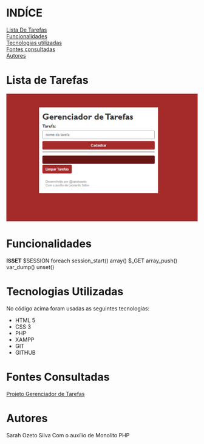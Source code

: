 # INDÍCE
[Lista De Tarefas](lista-de-tarefas)<br>
[Funcionalidades](#funcionalidades)  
[Tecnologias utilizadas](#tecnologias-utilizadas)  
[Fontes consultadas](#fontes-consultadas)  
[Autores](#autores) 


# Lista de Tarefas
![Imagem da página inicial](imagem/telainicial.png)

# Funcionalidades

**ISSET**
$SESSION
foreach
session_start()
array()
$_GET
array_push()
var_dump()
unset()

# Tecnologias Utilizadas
No código acima foram usadas as seguintes tecnologias:
* HTML 5 
* CSS 3
* PHP
* XAMPP
* GIT 
* GITHUB

# Fontes Consultadas
[Projeto Gerenciador de Tarefas](https://pucpredu-my.sharepoint.com/personal/leonardo_sidon_grupomarista_org_br/_layouts/15/stream.aspx?id=%2Fpersonal%2Fleonardo%5Fsidon%5Fgrupomarista%5Forg%5Fbr%2FDocuments%2FVideos%2FProjeto%20%2D%20Gerenciador%20de%20Tarefas%2Emp4&ga=1&referrer=StreamWebApp%2EWeb&referrerScenario=AddressBarCopied%2Eview)

# Autores
Sarah Ozeto Silva
Com o auxílio de Monolito PHP